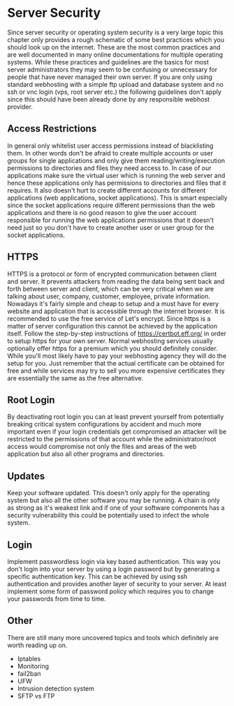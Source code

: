 # Server Security

Since server security or operating system security is a very large topic this chapter only provides a rough schematic of some best practices which you should look up on the internet. These are the most common practices and are well documented in many online documentations for multiple operating systems. While these practices and guidelines are the basics for most server administrators they may seem to be confusing or unnecessary for people that have never managed their own server. If you are only using standard webhosting with a simple ftp upload and database system and no ssh or vnc login (vps, root server etc.) the following guidelines don't apply since this should have been already done by any responsible webhost provider.

## Access Restrictions

In general only whitelist user access permissions instead of blacklisting them. In other words don't be afraid to create multiple accounts or user groups for single applications and only give them reading/writing/execution permissions to directories and files they need access to. In case of our applications make sure the virtual user which is running the web server and hence these applications only has permissions to directories and files that it requires. It also doesn't hurt to create different accounts for different applications (web applications, socket applications). This is smart especially since the socket applications require different permissions than the web applications and there is no good reason to give the user account responsible for running the web applications permissions that it doesn't need just so you don't have to create another user or user group for the socket applications.

## HTTPS

HTTPS is a protocol or form of encrypted communication between client and server. It prevents attackers from reading the data being sent back and forth between server and client, which can be very critical when we are talking about user, company, customer, employee, private information. Nowadays it's fairly simple and cheap to setup and a must have for every website and application that is accessible through the internet browser. It is recommended to use the free service of Let's encrypt. Since https is a matter of server configuration this cannot be achieved by the application itself. Follow the step-by-step instructions of https://certbot.eff.org/ in order to setup https for your own server. Normal webhosting services usually optionally offer https for a premium which you should definitely consider. While you'll most likely have to pay your webhosting agency they will do the setup for you. Just remember that the actual certificate can be obtained for free and while services may try to sell you more expensive certificates they are essentially the same as the free alternative.

## Root Login

By deactivating root login you can at least prevent yourself from potentially breaking critical system configurations by accident and much more important even if your login credentials get compromised an attacker will be restricted to the permissions of that account while the administrator/root access would compromise not only the files and areas of the web application but also all other programs and directories.

## Updates

Keep your software updated. This doesn't only apply for the operating system but also all the other software you may be running. A chain is only as strong as it's weakest link and if one of your software components has a security vulnerability this could be potentially used to infect the whole system.

## Login

Implement passwordless login via key based authentication. This way you don't login into your server by using a login password but by generating a specific authentication key. This can be achieved by using ssh authentication and provides another layer of security to your server. At least implement some form of password policy which requires you to change your passwords from time to time.

## Other

There are still many more uncovered topics and tools which definitely are worth reading up on.

* Iptables
* Monitoring
* fail2ban
* UFW
* Intrusion detection system
* SFTP vs FTP
